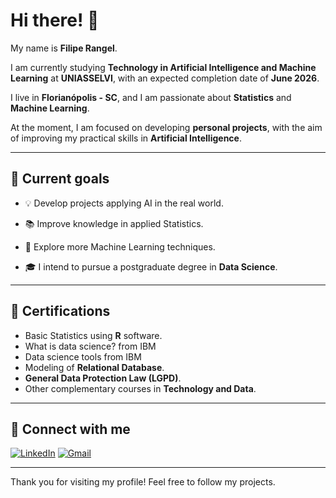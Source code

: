 # Hi there! 👋

My name is **Filipe Rangel**.

I am currently studying **Technology in Artificial Intelligence and Machine Learning** at **UNIASSELVI**, with an expected completion date of **June 2026**.

I live in **Florianópolis - SC**, and I am passionate about **Statistics** and **Machine Learning**.

At the moment, I am focused on developing **personal projects**, with the aim of improving my practical skills in **Artificial Intelligence**.

---
## 🎯 Current goals

- 💡 Develop projects applying AI in the real world.

- 📚 Improve knowledge in applied Statistics.

- 🧪 Explore more Machine Learning techniques.

- 🎓 I intend to pursue a postgraduate degree in **Data Science**.

---

## 📜 Certifications

- Basic Statistics using **R** software.
- What is data science? from IBM
- Data science tools from IBM
- Modeling of **Relational Database**.
- **General Data Protection Law (LGPD)**.
- Other complementary courses in **Technology and Data**.

---

## 🤝 Connect with me

[![LinkedIn](https://img.shields.io/badge/-LinkedIn-blue?style=flat-square&logo=linkedin&logoColor=white)](https://www.linkedin.com/in/filiperangelambrosio/)
[![Gmail](https://img.shields.io/badge/-Gmail-red?style=flat-square&logo=gmail&logoColor=white)](mailto:solarcubix@gmail.com)

---

Thank you for visiting my profile!
Feel free to follow my projects.

